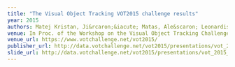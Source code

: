 ```yaml
---
title: "The Visual Object Tracking VOT2015 challenge results"
year: 2015
authors: Matej Kristan, Ji&rcaron;&iacute; Matas, Ale&scaron; Leonardis, Michael Felsberg, Luka &Ccaron;ehovin, Gustavo Fern&aacute;ndez, <i>et al.</i>
venue: In Proc. of the Workshop on the Visual Object Tracking Challenge (VOT, in conjunction with ICCV)
venue_url: https://www.votchallenge.net/vot2015/
publisher_url: http://data.votchallenge.net/vot2015/presentations/vot_2015_paper.pdf
slide_url: http://data.votchallenge.net/vot2015/presentations/vot_2015_presentation.pdf
---
```

